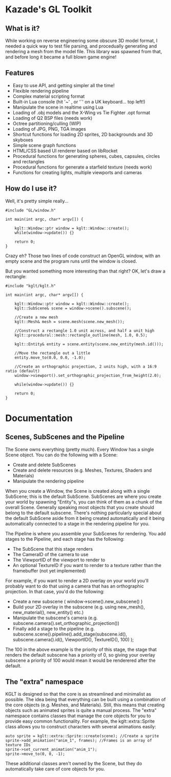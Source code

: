 # Kazade's GL Toolkit

## What is it?

While working on reverse engineering some obscure 3D model format, I needed a 
quick way to test file parsing, and procedually generating and rendering a mesh
from the model file. This library was spawned from that, and before long it
became a full blown game engine!

## Features

 * Easy to use API, and getting simpler all the time!
 * Flexible rendering pipeline
 * Complex material scripting format
 * Built-in Lua console (hit '~' , or '`' on a UK keyboard... top left!)
 * Manipulate the scene in realtime using Lua
 * Loading of .obj models and the X-Wing vs Tie Fighter .opt format
 * Loading of Q2 BSP files (needs work)
 * Octree partitioning/culling (WIP)
 * Loading of JPG, PNG, TGA images
 * Shortcut functions for loading 2D sprites, 2D backgrounds and 3D skyboxes
 * Simple scene graph functions
 * HTML/CSS based UI renderer based on libRocket
 * Procedural functions for generating spheres, cubes, capsules, circles and rectangles
 * Procedural functions for generate a starfield texture (needs work)
 * Functions for creating lights, multiple viewports and cameras

## How do I use it?

Well, it's pretty simple really...

```
#include "GL/window.h"

int main(int argc, char* argv[]) {

    kglt::Window::ptr window = kglt::Window::create();
    while(window->update()) {}

    return 0;
}
```

Crazy eh? Those two lines of code construct an OpenGL window, with an empty
scene and the program runs until the window is closed. 

But you wanted something more interesting than that right? OK, let's draw a
rectangle:

```
#include "kglt/kglt.h"

int main(int argc, char* argv[]) {

    kglt::Window::ptr window = kglt::Window::create();
    kglt::SubScene& scene = window->scene().subscene();

    //Create a new mesh
    kglt::Mesh& mesh = scene.mesh(scene.new_mesh());

    //Construct a rectangle 1.0 unit across, and half a unit high
    kglt::procedural::mesh::rectangle_outline(mesh, 1.0, 0.5);

    kglt::Entity& entity = scene.entity(scene.new_entity(mesh.id()));
    
    //Move the rectangle out a little
    entity.move_to(0.0, 0.0, -1.0);

    //Create an orthographic projection, 2 units high, with a 16:9 ratio (default)
    window->viewport().set_orthographic_projection_from_height(2.0);

    while(window->update()) {}    

    return 0;
}
```

# Documentation

## Scenes, SubScenes and the Pipeline

The Scene owns everything (pretty much). Every Window has a single Scene object. You can do the following with a Scene:

* Create and delete SubScenes
* Create and delete resources (e.g. Meshes, Textures, Shaders and Materials)
* Manipulate the rendering pipeline

When you create a Window, the Scene is created along with a single SubScene; this is the default SubScene. SubScenes are where you create your world by spawning "Entity"s, you can think of them as a chunk of the overall Scene. Generally speaking most objects that you create should belong to the default subscene. There's nothing particularly special about the default SubScene aside from it being created automatically and it being automatically connected to a stage in the rendering pipeline for you.

The Pipeline is where you assemble your SubScenes for rendering. You add stages to the Pipeline, and each stage has the following:

* The SubScene that this stage renders
* The CameraID of the camera to use
* The ViewportID of the viewport to render to
* An optional TextureID if you want to render to a texture rather than the framebuffer (not yet implemented)

For example, if you want to render a 2D overlay on your world you'll probably want to do that using a camera that has an orthographic projection. In that case, you'd do the following:

* Create a new subscene ( window->scene().new_subscene() )
* Build your 2D overlay in the subscene (e.g. using new_mesh(), new_material(), new_entity() etc.)
* Manipulate the subscene's camera (e.g. subscene.camera().set_orthographic_projection())
* Finally add a stage to the pipeline (e.g. subscene.scene().pipeline().add_stage(subscene.id(), subscene.camera().id(), ViewportID(), TextureID(), 100) );

The 100 in the above example is the priority of this stage, the stage that renders the default subscene has a priority of 0, so giving your overlay subscene a priority of 100 would mean it would be renderered after the default.

## The "extra" namespace

KGLT is designed so that the core is as streamlined and minimalist as possible. The idea being that everything can be built using a combination of the core objects (e.g. Meshes, and Materials). Still, this means that creating objects such as animated sprites is quite a manual process. The "extra" namespace contains classes that manage the core objects for you to provide easy common functionality. For example, the kglt::extra::Sprite class allows you to construct characters with several animations easily:
    
    auto sprite = kglt::extra::Sprite::create(scene); //Create a sprite
    sprite->add_animation("anim_1", frames); //Frames is an array of texture IDs
    sprite->set_current_animation("anim_1");
    sprite->move_to(0, 0, -1);

These additional classes aren't owned by the Scene, but they do automatically take care of core objects for you.

